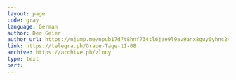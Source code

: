 ```yaml
---
layout: page
code: gray
language: German
author: Der Geier
author_url: https://njump.me/npub17d7t8hnf734tl6jae9l9av9anx8guy0yhnc2vd9w22vgcvrazs8qjtsnpu
link: https://telegra.ph/Graue-Tage-11-08
archive: https://archive.ph/zlnny
type: text
part: 
---
```

